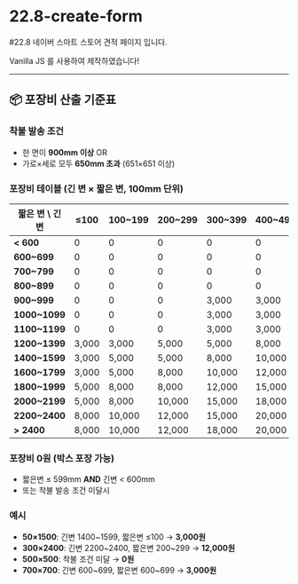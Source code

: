 # 22.8-create-form
 #22.8 네이버 스마트 스토어 견적 페이지 입니다.

Vanilla JS 를 사용하여 제작하였습니다!

---

## 📦 포장비 산출 기준표

### 착불 발송 조건
- 한 면이 **900mm 이상** OR
- 가로×세로 모두 **650mm 초과** (651×651 이상)

### 포장비 테이블 (긴 변 × 짧은 변, 100mm 단위)

| 짧은 변 \ 긴 변 | ≤100 | 100~199 | 200~299 | 300~399 | 400~499 | 500~599 | 600~699 | 700~799 | 800~899 | 900~999 | 1000~1099 | 1100~1200 |
|----------------|------|---------|---------|---------|---------|---------|---------|---------|---------|---------|-----------|-----------|
| **< 600** | 0 | 0 | 0 | 0 | 0 | 0 | 3,000 | 3,000 | 3,000 | 5,000 | 5,000 | 5,000 |
| **600~699** | 0 | 0 | 0 | 0 | 0 | 0 | 3,000 | 3,000 | 3,000 | 5,000 | 5,000 | 5,000 |
| **700~799** | 0 | 0 | 0 | 0 | 0 | 0 | 3,000 | 3,000 | 3,000 | 8,000 | 8,000 | 8,000 |
| **800~899** | 0 | 0 | 0 | 0 | 0 | 0 | 3,000 | 3,000 | 3,000 | 8,000 | 8,000 | 10,000 |
| **900~999** | 0 | 0 | 0 | 3,000 | 3,000 | 5,000 | 5,000 | 8,000 | 8,000 | 10,000 | 10,000 | 10,000 |
| **1000~1099** | 0 | 0 | 0 | 3,000 | 3,000 | 5,000 | 5,000 | 8,000 | 8,000 | 10,000 | 10,000 | 12,000 |
| **1100~1199** | 0 | 0 | 0 | 3,000 | 3,000 | 5,000 | 5,000 | 8,000 | 8,000 | 10,000 | 12,000 | 12,000 |
| **1200~1399** | 3,000 | 3,000 | 5,000 | 5,000 | 8,000 | 5,000 | 3,000 | 8,000 | 10,000 | 10,000 | 12,000 | 12,000 |
| **1400~1599** | 3,000 | 5,000 | 5,000 | 8,000 | 10,000 | 10,000 | 10,000 | 10,000 | 10,000 | 12,000 | 12,000 | 15,000 |
| **1600~1799** | 3,000 | 5,000 | 8,000 | 10,000 | 12,000 | 15,000 | 15,000 | 15,000 | 15,000 | 15,000 | 15,000 | 15,000 |
| **1800~1999** | 5,000 | 8,000 | 8,000 | 12,000 | 15,000 | 18,000 | 18,000 | 18,000 | 18,000 | 18,000 | 18,000 | 18,000 |
| **2000~2199** | 5,000 | 8,000 | 10,000 | 15,000 | 18,000 | 18,000 | 18,000 | 18,000 | 18,000 | 18,000 | 18,000 | 20,000 |
| **2200~2400** | 8,000 | 10,000 | 12,000 | 15,000 | 20,000 | 20,000 | 20,000 | 20,000 | 20,000 | 20,000 | 20,000 | 20,000 |
| **> 2400** | 8,000 | 10,000 | 12,000 | 18,000 | 20,000 | 20,000 | 20,000 | 20,000 | 20,000 | 20,000 | 20,000 | 20,000 |

### 포장비 0원 (박스 포장 가능)
- 짧은변 ≤ 599mm **AND** 긴변 < 600mm
- 또는 착불 발송 조건 미달시

### 예시
- **50×1500**: 긴변 1400~1599, 짧은변 ≤100 → **3,000원**
- **300×2400**: 긴변 2200~2400, 짧은변 200~299 → **12,000원**
- **500×500**: 착불 조건 미달 → **0원**
- **700×700**: 긴변 600~699, 짧은변 600~699 → **3,000원**
